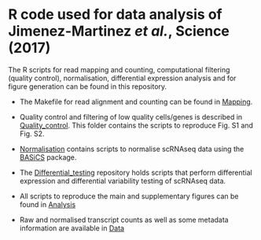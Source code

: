 # R code used for data analysis of Jimenez-Martinez *et al.*, Science (2017)

The R scripts for read mapping and counting, computational filtering (quality control), normalisation, differential expression analysis and for figure generation can be found in this repository. 

* The Makefile for read alignment and counting can be found in [Mapping](https://github.com/MarioniLab/ImmuneAging2017/tree/master/Mapping/).

* Quality control and filtering of low quality cells/genes is described in [Quality_control](https://github.com/MarioniLab/ImmuneAging2017/tree/master/Quality_control/). This folder contains the scripts to reproduce Fig. S1 and Fig. S2.

* [Normalisation](../blob/master/Normalisation/) contains scripts to normalise scRNAseq data using the [BASiCS](https://github.com/catavallejos/BASiCS) package.

* The [Differential_testing](https://github.com/MarioniLab/ImmuneAging2017/tree/master/Differential_testing/) repository holds scripts that perform differential expression and differential variability testing of scRNAseq data.

* All scripts to reproduce the main and supplementary figures can be found in [Analysis](https://github.com/MarioniLab/ImmuneAging2017/tree/master/Analysis/)

* Raw and normalised transcript counts as well as some metadata information are available in [Data](https://github.com/MarioniLab/ImmuneAging2017/tree/master/Data/)
